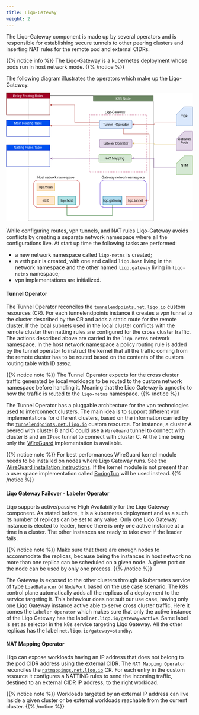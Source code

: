 ```yaml
---
title: Liqo-Gateway
weight: 2
---
```


The Liqo-Gateway component is made up by several operators and is responsible for establishing secure tunnels to other peering clusters and inserting NAT rules for the remote pod and external CIDRs. 

{{% notice info %}}
The Liqo-Gateway is a kubernetes deployment whose pods run in host network mode.
{{% /notice %}}

The following diagram illustrates the operators which make up the Liqo-Gateway.

![Liqo Gateway Components](../../../../images/liqonet/liqo-gateway-components.png)


While configuring routes, vpn tunnels, and NAT rules Liqo-Gateway avoids conflicts by creating a separate network namespace where all the configurations live. At start up time the following tasks are performed:

* a new network namespace called `liqo-netns` is created;
* a veth pair is created, with one end called `liqo.host` living in the network namespace and the other named `liqo.gateway` living in `liqo-netns` namespace;
* vpn implementations are initialized.

#### Tunnel Operator

The Tunnel Operator reconciles the [`tunnelendpoints.net.liqo.io`](https://github.com/liqotech/liqo/blob/master/apis/net/v1alpha1/tunnel_endpoint_types.go) custom resources (CR). For each tunnelendpoints instance it creates a vpn tunnel to the cluster described by the CR and adds a static route for the remote cluster. If the local subnets used in the local cluster conflicts with the remote cluster then natting rules are configured for the cross cluster traffic. The actions described above are carried in the `liqo-netns` network namespace. In the host network namespace a policy routing rule is added by the tunnel operator to instruct the kernel that all the traffic coming from the remote cluster has to be routed based on the contents of the custom routing table with ID `18952`.

{{% notice note %}}
The Tunnel Operator expects for the cross cluster traffic generated by local workloads to be routed to the custom network namespace before handling it. Meaning that the Liqo Gateway is agnostic to how the traffic is routed to the `liqo-netns` namespace.
{{% /notice %}}

The Tunnel Operator has a pluggable architecture for the vpn technologies used to interconnect clusters. The main idea is to support different vpn implementations for different clusters, based on the information carried by the [`tunnelendpoints.net.liqo.io`](https://github.com/liqotech/liqo/blob/master/apis/net/v1alpha1/tunnel_endpoint_types.go) custom resource. For instance, a cluster A peered with cluster B and C could use a `WireGuard` tunnel to connect with cluster B and an `IPsec` tunnel to connect with cluster C. At the time being only the [WireGuard](https://www.wireguard.com/) implementation is available.

{{% notice note %}}
 For best performances WireGuard kernel module needs to be installed on nodes where Liqo Gateway runs. See the [WireGuard installation instructions](https://www.wireguard.com/install/). If the kernel module is not present than a user space implementation called [BoringTun](https://github.com/cloudflare/boringtun) will be used instead.
{{% /notice %}}

#### Liqo Gateway Failover - Labeler Operator

Liqo supports active/passive High Availability for the Liqo Gateway component. As stated before, it is a kubernetes deployment and as a such its number of replicas can be set to any value. Only one Liqo Gateway instance is elected to leader, hence there is only one active instance at a time in a cluster. The other instances are ready to take over if the leader fails.

{{% notice note %}}
Make sure that there are enough nodes to accommodate the replicas, because being the instances in host network no more than one replica can be scheduled on a given node. A given port on the node can be used by only one process.
{{% /notice %}}

The Gateway is exposed to the other clusters through a kubernetes service of type `LoadBalancer` or `NodePort` based on the use case scenario. The k8s control plane automatically adds all the replicas of a deployment to the service targeting it. This behaviour does not suit our use case, having only one Liqo Gateway instance active able to serve cross cluster traffic. Here it comes the `Labeler Operator` which makes sure that only the active instance of the Liqo Gateway has the label `net.liqo.io/gateway=active`. Same label is set as selector in the k8s service targeting Liqo Gateway. All the other replicas has the label `net.liqo.io/gateway=standby`.

#### NAT Mapping Operator

Liqo can expose workloads having an IP address that does not belong to the pod CIDR address using the external CIDR. The `NAT Mapping Operator` reconciles the [`natmappings.net.liqo.io`](https://github.com/liqotech/liqo/blob/master/apis/net/v1alpha1/natmapping_types.go) CR. For each entry in the custom resource it configures a NATTING rules to send the incoming traffic, destined to an external CIDR IP address, to the right workload.

{{% notice note %}}
Workloads targeted by an external IP address can live inside a given cluster or be external workloads reachable from the current cluster.
{{% /notice %}}
